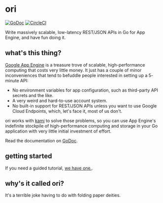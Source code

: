 # ori
[![GoDoc](https://godoc.org/github.com/the-information/ori?status.svg)](https://godoc.org/github.com/the-information/ori)
[![CircleCI](https://circleci.com/gh/the-information/ori.svg?style=svg)](https://circleci.com/gh/the-information/ori)

Write massively scalable, low-latency REST/JSON APIs in Go for App Engine, and have fun doing it.

## what's this thing?

[Google App Engine](https://cloud.google.com/appengine/docs/go/) is a treasure trove of scalable,
high-performance computing that costs very little money.
It just has a couple of minor inconveniences that tend to befuddle people interested in setting up a 5-
minute API:

- No environment variables for app configuration, such as third-party API secrets and the like.
- A very weird and hard-to-use account system.
- No built-in support for REST/JSON APIs unless you want to use Google Cloud Endpoints, which, let's face it,
most of us don't.

ori works with [kami](https://github.com/guregu/kami) to solve those problems,
so you can use App Engine's indefinite stockpile of high-performance computing and storage
in your Go application with very little initial investment of effort.

Read the documentation on [GoDoc](https://godoc.org/github.com/the-information/ori).

## getting started

If you need a guided tutorial, [we have one.](https://github.com/the-information/ori/blob/master/tutorial/01-getting-started.md).

## why's it called ori?

It's a terrible joke having to do with folding paper deities. 
